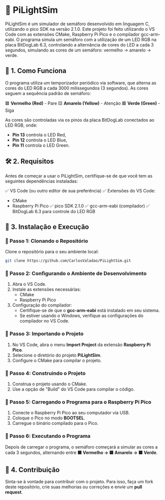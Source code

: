 # 🚦 PiLightSim

PiLightSim é um simulador de semáforo desenvolvido em linguagem C, utilizando o pico SDK na versão 2.1.0. Este projeto foi feito utilizando o VS Code com as extensões CMake, Raspberry Pi Pico e o compilador gcc-arm-eabi. O programa simula um semáforo com a utilização de um LED RGB na placa BitDogLab 6.3, controlando a alternância de cores do LED a cada 3 segundos, simulando as cores de um semáforo: vermelho → amarelo → verde.

## 📌 1. Como Funciona

O programa utiliza um temporizador periódico via software, que alterna as cores do LED RGB a cada 3000 milissegundos (3 segundos). As cores seguem a sequência padrão de semáforo:

🟥 **Vermelho (Red)** - Pare
🟨 **Amarelo (Yellow)** - Atenção
🟩 **Verde (Green)** - Siga

As cores são controladas via os pinos da placa BitDogLab conectados ao LED RGB, onde:

- **Pin 13** controla o LED Red,
- **Pin 12** controla o LED Blue,
- **Pin 11** controla o LED Green.

## 🛠 2. Requisitos

Antes de começar a usar o PiLightSim, certifique-se de que você tem as seguintes dependências instaladas:

✅ VS Code (ou outro editor de sua preferência)
✅ Extensões do VS Code:
   - CMake
   - Raspberry Pi Pico
✅ pico SDK 2.1.0
✅ gcc-arm-eabi (compilador)
✅ BitDogLab 6.3 para controle do LED RGB

## 🚀 3. Instalação e Execução

### 🔹 Passo 1: Clonando o Repositório

Clone o repositório para o seu ambiente local:

```bash
git clone https://github.com/CarlosValadao/PiLightSim.git
```

### 🔹 Passo 2: Configurando o Ambiente de Desenvolvimento

1. Abra o VS Code.
2. Instale as extensões necessárias:
   - CMake
   - Raspberry Pi Pico
3. Configuração do compilador:
   - Certifique-se de que o **gcc-arm-eabi** está instalado em seu sistema.
   - Se estiver usando o Windows, verifique as configurações do compilador no VS Code.

### 🔹 Passo 3: Importando o Projeto

1. No VS Code, abra o menu **Import Project** da extensão **Raspberry Pi Pico**.
2. Selecione o diretório do projeto **PiLightSim**.
3. Configure o CMake para compilar o projeto.

### 🔹 Passo 4: Construindo o Projeto

1. Construa o projeto usando o CMake.
2. Use a opção de "Build" do VS Code para compilar o código.

### 🔹 Passo 5: Carregando o Programa para o Raspberry Pi Pico

1. Conecte o Raspberry Pi Pico ao seu computador via USB.
2. Coloque o Pico no modo **BOOTSEL**.
3. Carregue o binário compilado para o Pico.

### 🔹 Passo 6: Executando o Programa

Depois de carregar o programa, o semáforo começará a simular as cores a cada 3 segundos, alternando entre **🟥 Vermelho → 🟨 Amarelo → 🟩 Verde**.

## 🤝 4. Contribuição

Sinta-se à vontade para contribuir com o projeto. Para isso, faça um fork deste repositório, crie suas melhorias ou correções e envie um **pull request**.
